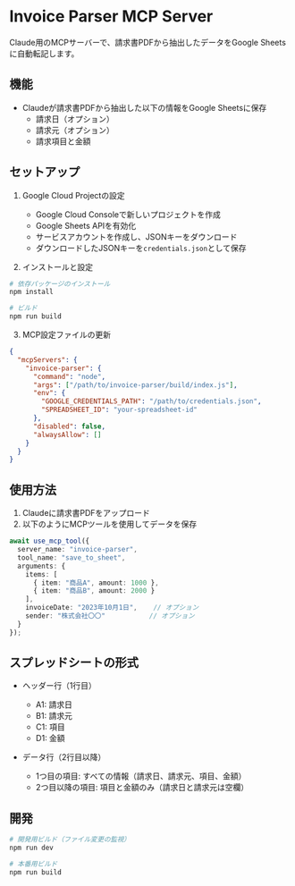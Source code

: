 # Invoice Parser MCP Server

Claude用のMCPサーバーで、請求書PDFから抽出したデータをGoogle Sheetsに自動転記します。

## 機能

- Claudeが請求書PDFから抽出した以下の情報をGoogle Sheetsに保存
  - 請求日（オプション）
  - 請求元（オプション）
  - 請求項目と金額

## セットアップ

1. Google Cloud Projectの設定
   - Google Cloud Consoleで新しいプロジェクトを作成
   - Google Sheets APIを有効化
   - サービスアカウントを作成し、JSONキーをダウンロード
   - ダウンロードしたJSONキーを`credentials.json`として保存

2. インストールと設定
```bash
# 依存パッケージのインストール
npm install

# ビルド
npm run build
```

3. MCP設定ファイルの更新
```json
{
  "mcpServers": {
    "invoice-parser": {
      "command": "node",
      "args": ["/path/to/invoice-parser/build/index.js"],
      "env": {
        "GOOGLE_CREDENTIALS_PATH": "/path/to/credentials.json",
        "SPREADSHEET_ID": "your-spreadsheet-id"
      },
      "disabled": false,
      "alwaysAllow": []
    }
  }
}
```

## 使用方法

1. Claudeに請求書PDFをアップロード
2. 以下のようにMCPツールを使用してデータを保存

```typescript
await use_mcp_tool({
  server_name: "invoice-parser",
  tool_name: "save_to_sheet",
  arguments: {
    items: [
      { item: "商品A", amount: 1000 },
      { item: "商品B", amount: 2000 }
    ],
    invoiceDate: "2023年10月1日",    // オプション
    sender: "株式会社〇〇"           // オプション
  }
});
```

## スプレッドシートの形式

- ヘッダー行（1行目）
  - A1: 請求日
  - B1: 請求元
  - C1: 項目
  - D1: 金額

- データ行（2行目以降）
  - 1つ目の項目: すべての情報（請求日、請求元、項目、金額）
  - 2つ目以降の項目: 項目と金額のみ（請求日と請求元は空欄）

## 開発

```bash
# 開発用ビルド（ファイル変更の監視）
npm run dev

# 本番用ビルド
npm run build